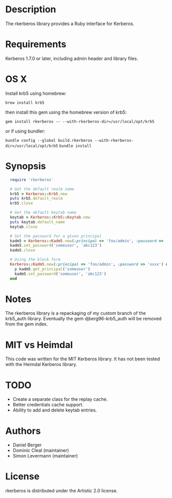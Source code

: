 # Description
  The rkerberos library provides a Ruby interface for Kerberos.

# Requirements
  Kerberos 1.7.0 or later, including admin header and library files.

# OS X
  Install krb5 using homebrew:

  `brew install krb5`

  then install this gem using the homebrew version of krb5:

  `gem install rkerberos -- --with-rkerberos-dir=/usr/local/opt/krb5`

  or if using bundler:

  `bundle config --global build.rkerberos --with-rkerberos-dir=/usr/local/opt/krb5`
  `bundle install`

# Synopsis
```ruby
  require 'rkerberos'

  # Get the default realm name
  krb5 = Kerberos::Krb5.new
  puts krb5.default_realm
  krb5.close

  # Get the default keytab name
  keytab = Kerberos::Krb5::Keytab.new
  puts keytab.default_name
  keytab.close

  # Set the password for a given principal
  kadm5 = Kerberos::Kadm5.new(:principal => 'foo/admin', :password => 'xxxx')
  kadm5.set_password('someuser', 'abc123')
  kadm5.close

  # Using the block form
  Kerberos::Kadm5.new(:principal => 'foo/admin', :password => 'xxxx') do |kadm5|
    p kadm5.get_principal('someuser')
    kadm5.set_password('someuser', 'abc123')
  end
```

# Notes
  The rkerberos library is a repackaging of my custom branch of the krb5_auth
  library. Eventually the gem djberg96-krb5_auth will be removed from the gem
  index.

# MIT vs Heimdal
  This code was written for the MIT Kerberos library. It has not been tested
  with the Heimdal Kerberos library.

# TODO
* Create a separate class for the replay cache.
* Better credentials cache support.
* Ability to add and delete keytab entries.

# Authors
* Daniel Berger
* Dominic Cleal (maintainer)
* Simon Levermann (maintainer)

# License
  rkerberos is distributed under the Artistic 2.0 license.
